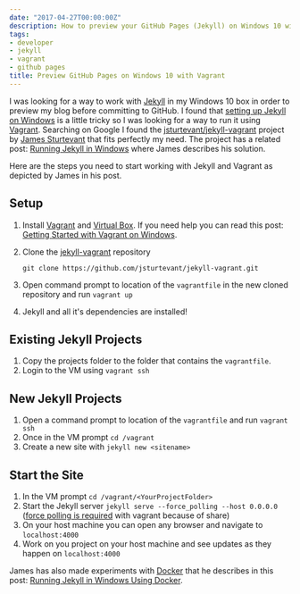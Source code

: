 ```yaml
---
date: "2017-04-27T00:00:00Z"
description: How to preview your GitHub Pages (Jekyll) on Windows 10 with Vagrant
tags:
- developer
- jekyll
- vagrant
- github pages
title: Preview GitHub Pages on Windows 10 with Vagrant
---
```


I was looking for a way to work with [Jekyll](http://jekyllrb.com/) in my Windows 10 box in order to preview my blog before committing to GitHub. I found that [setting up Jekyll on Windows](http://jekyll-windows.juthilo.com/) is a little tricky so I was looking for a way to run it using [Vagrant](https://www.vagrantup.com/).
Searching on Google I found the [jsturtevant/jekyll-vagrant](https://github.com/jsturtevant/jekyll-vagrant) project by [James Sturtevant](http://www.jamessturtevant.com/) that fits perfectly my need.
The project has a related post: [Running Jekyll in Windows](http://www.jamessturtevant.com/posts/running-jekyll-in-windows/) where James describes his solution.

Here are the steps you need to start working with Jekyll and Vagrant as depicted by James in his post.

## Setup
1. Install [Vagrant](https://www.vagrantup.com/) and [Virtual Box](https://www.virtualbox.org/). If you need help you can read this post: [Getting Started with Vagrant on Windows](https://www.sitepoint.com/getting-started-vagrant-windows/).
2. Clone the [jekyll-vagrant](https://github.com/jsturtevant/jekyll-vagrant) repository

    ```git clone https://github.com/jsturtevant/jekyll-vagrant.git```
3. Open command prompt to location of the ```vagrantfile``` in the new cloned repository and run ```vagrant up```
4. Jekyll and all it's dependencies are installed!

## Existing Jekyll Projects
1. Copy the projects folder to the folder that contains the ```vagrantfile```.  
2. Login to the VM using ```vagrant ssh```

## New Jekyll Projects
1.  Open a command prompt to location of the ```vagrantfile``` and run ```vagrant ssh```
2.  Once in the VM prompt ```cd /vagrant```
3.  Create a new site with ```jekyll new <sitename>```

## Start the Site
1. In the VM prompt ```cd /vagrant/<YourProjectFolder>```
2. Start the Jekyll server ```jekyll serve --force_polling --host 0.0.0.0```
([force polling is required](http://stackoverflow.com/a/23084706/697126) with vagrant because of share)
3. On your host machine you can open any browser and navigate to ```localhost:4000```
4. Work on you project on your host machine and see updates as they happen on ```localhost:4000```


James has also made experiments with [Docker](https://www.docker.com/) that he describes in this post: [Running Jekyll in Windows Using Docker](http://www.jamessturtevant.com/posts/Running-Jekyll-in-Windows-using-Docker/).